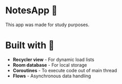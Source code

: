 # NotesApp 📔

This app was made for study purposes.

# Built with 🔧
- **Recycler view** - For dynamic load lists
- **Room database** - For local storage
- **Coroutines** - To execute code out of main thread
- **Flows** - Asynchronous data handling
